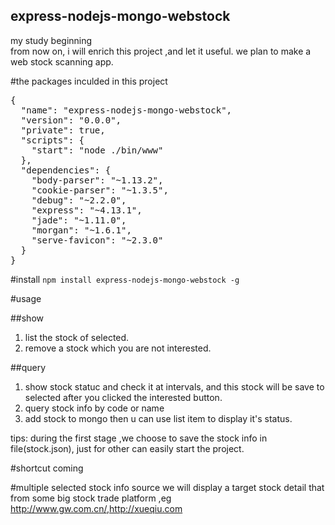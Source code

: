 express-nodejs-mongo-webstock
----------------------
my study beginning<br>
from now on, i will enrich this project ,and let it useful. we plan to make a web stock scanning app.


#the packages inculded in this project

<pre>{
  "name": "express-nodejs-mongo-webstock",
  "version": "0.0.0",
  "private": true,
  "scripts": {
    "start": "node ./bin/www"
  },
  "dependencies": {
    "body-parser": "~1.13.2",
    "cookie-parser": "~1.3.5",
    "debug": "~2.2.0",
    "express": "~4.13.1",
    "jade": "~1.11.0",
    "morgan": "~1.6.1",
    "serve-favicon": "~2.3.0"
  }
}</pre>

#install
`npm install express-nodejs-mongo-webstock -g`

#usage

##show
  1. list the stock of selected.
  2. remove a stock which you are not interested.

##query
  1. show stock statuc and check it at intervals, and this stock will be save to selected after you clicked the interested button.
  2. query stock info by code or name
  3. add stock to mongo then u can use list item to display it's status.

tips: during the first stage ,we choose to save the stock info in file(stock.json), just for other can easily start the project.

#shortcut
coming

#multiple selected stock info source
we will display a target stock detail that from some big stock trade platform ,eg http://www.gw.com.cn/,http://xueqiu.com
